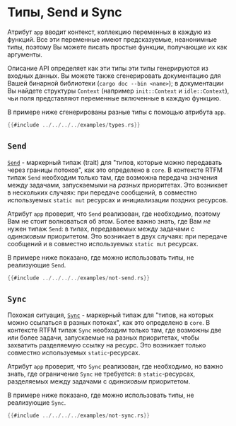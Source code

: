 # Типы, Send и Sync

Атрибут `app` вводит контекст, коллекцию переменных в каждую из функций.
Все эти переменные имеют предсказуемые, неанонимные типы, поэтому Вы можете
писать простые функции, получающие их как аргументы.

Описание API определяет как эти типы эти типы генерируются из входных данных.
Вы можете также сгенерировать документацию для Вашей бинарной библиотеки
(`cargo doc --bin <name>`); в документации Вы найдете структуры `Context`
(например `init::Context` и `idle::Context`), чьи поля представляют переменные
включенные в каждую функцию.

В примере ниже сгенерированы разные типы с помощью атрибута `app`.

``` rust
{{#include ../../../../examples/types.rs}}
```

## `Send`

[`Send`] - маркерный типаж (trait) для "типов, которые можно передавать через границы
потоков", как это определено в `core`. В контексте RTFM типаж `Send` необходим
только там, где возможна передача значения между задачами, запускаемыми на
*разных* приоритетах. Это возникает в нескольких случаях: при передаче сообщений,
в совместно используемых `static mut` ресурсах и инициализации поздних ресурсов.

[`Send`]: https://doc.rust-lang.org/core/marker/trait.Send.html

Атрибут `app` проверит, что `Send` реализован, где необходимо, поэтому Вам не
стоит волноваться об этом. Более важно знать, где Вам *не* нужен типаж `Send`:
в типах, передаваемых между задачами с *одинаковым* приоритетом. Это возникает
в двух случаях: при передаче сообщений и в совместно используемых `static mut`
ресурсах.

В примере ниже показано, где можно использовать типы, не реализующие `Send`.

``` rust
{{#include ../../../../examples/not-send.rs}}
```

## `Sync`

Похожая ситуация, [`Sync`] -  маркерный типаж для "типов, на которых можно
ссылаться в разных потоках", как это определено в `core`. В контексте RTFM
типаж `Sync` необходим только там, где возможны две или более задачи,
запускаемые на разных приоритетах, чтобы захватить разделяемую ссылку на
ресурс. Это возникает только  совместно используемых `static`-ресурсах.

[`Sync`]: https://doc.rust-lang.org/core/marker/trait.Sync.html

Атрибут `app` проверит, что `Sync` реализован, где необходимо, но важно знать,
где ограничение `Sync` не требуется: в `static`-ресурсах, разделяемых между
задачами с *одинаковым* приоритетом.

В примере ниже показано, где можно использовать типы, не реализующие `Sync`.

``` rust
{{#include ../../../../examples/not-sync.rs}}
```
